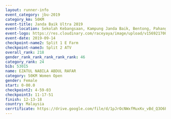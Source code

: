 ```yaml
---
layout: runner-info 
event_category: jbu-2019 
category_km: 50KM 
event-title: Janda Baik Ultra 2019 
event-location: Sekolah Kebangsaan, Kampung Janda Baik, Bentong, Pahang, Malaysia 
event-logo: https://res.cloudinary.com/raceyaya/image/upload/v1569217009/logo/janda-baik_vch1pc.jpg 
event-date: 2019-09-14 
checkpoint-name2: Split 1 E Farm 
checkpoint-name3: Split 2 ATV 
overall_rank: 218
gender_rank_rank_rank_rank_rank: 46
category_rank: 24
bib: 53015
name: EZATUL NABILA ABDUL RAFAR
category: 50KM Women Open
gender: Female
start: 0-00.0
checkpoint2: 4-59-03
checkpoint3: 11-17-51
finish: 12-13-18
country: Malaysia
cerrtificate: https://drive.google.com/file/d/1pJrOcNWxfMuxKv_vBd_Q3O6PxrBwXN5s/view?usp=sharing
---
```

